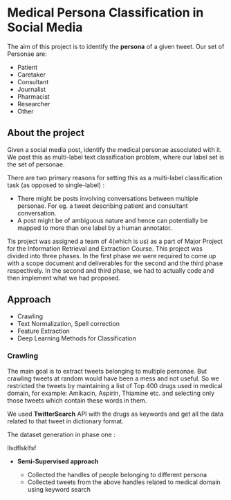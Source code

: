 # Medical Persona Classification in Social Media
The aim of this project is to identify the **persona** of a given tweet. Our set of Personae are:
- Patient
- Caretaker
- Consultant
- Journalist
- Pharmacist
- Researcher
- Other

## About the project
Given a social media post, identify the medical personae associated with it. We post this as multi-label text classification problem, where our label set is the set of personae.

There are two primary reasons for setting this as a multi-label classification task (as opposed to single-label) :
* There might be posts involving conversations between multiple personae. For eg. a tweet describing patient and consultant conversation.
* A post might be of ambiguous nature and hence can potentially be mapped to more than one label by a human annotator. 

Tis project was assigned a team of 4(which is us) as a part of Major Project for the Information Retrieval and Extraction Course. This project was divided into three phases. In the first phase we were required to come up with a scope document and deliverables for the second and the third phase respectively. In the second and third phase, we had to actually code and then implement what we had proposed.

## Approach
- Crawling
- Text Normalization, Spell correction
- Feature Extraction
- Deep Learning Methods for Classification

### Crawling 

The main  goal is to extract tweets belonging to multiple personae. But crawling tweets at random would have been a mess and not useful. So we restricted the tweets by maintaining a list of Top 400 drugs used in medical domain, for example: Amikacin, Aspirin, Thiamine etc. and selecting only those tweets which contain these words in them.

We used **TwitterSearch** API with the drugs as keywords and get all the data related to that tweet in dictionary format.
 
The dataset generation in phase one :

llsdflsklfsf
* **Semi-Supervised approach**



  * Collected the handles of people belonging to different persona
  * Collected tweets from the above handles related to medical domain using keyword search
